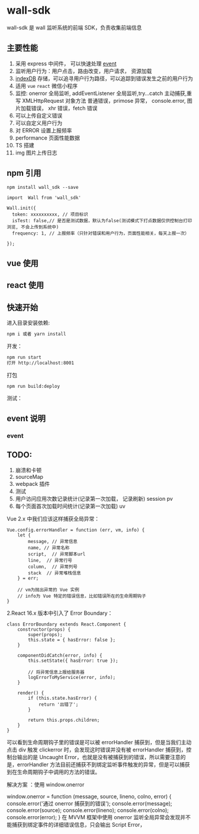 # wall-sdk

wall-sdk 是 wall 监听系统的前端 SDK，负责收集前端信息

## 主要性能

1.  采用 express 中间件， 可以快速处理 [event](#event)
2.  监听用户行为：用户点击，路由改变，用户请求， 资源加载
3.  [indexDB](https://github.com/xmoyking/localForage-cn) 存储，可以追寻用户行为路径，可以追踪到错误发生之前的用户行为
4.  适用 `vue` `react` 微信小程序
5.  监控: onerror 全局监听, addEventListener 全局监听,try...catch 主动捕获,重写 XMLHttpRequest 对象方法 普通错误，primose 异常， console.error, 图片加载错误， xhr 错误，fetch 错误
6.  可以上传自定义错误
7.  可以自定义用户行为
8.  对 ERROR 设置上报频率
9.  performance 页面性能数据
10. TS 搭建
11. img 图片上传日志

## npm 引用

```
npm install wall_sdk --save
```

```
import  Wall from 'wall_sdk'

Wall.init({
  token: xxxxxxxxxx, // 项目标识
  isTest: false,// 是否是测试数据，默认为false(测试模式下打点数据仅供控制台打印浏览, 不会上传到系统中)
  frequency: 1, // 上报频率（只针对错误和用户行为，页面性能相关，每天上报一次）

});

```

## vue 使用

## react 使用

## 快速开始

进入目录安装依赖:

```bash
npm i 或者 yarn install
```

开发：

```bash
npm run start
打开 http://localhost:8001
```

打包

```
npm run build:deploy
```

测试：

## event 说明

### <a id="event">event</a>

## TODO:

1. 崩溃和卡顿
2. sourceMap
3. webpack 插件
4. 测试
5. 用户访问应用次数记录统计(记录第一次加载， 记录刷新) session pv
6. 每个页面首次加载时间统计(记录第一次加载) uv

Vue 2.x 中我们应该这样捕获全局异常：

```
Vue.config.errorHandler = function (err, vm, info) {
    let {
        message, // 异常信息
        name, // 异常名称
        script,  // 异常脚本url
        line,  // 异常行号
        column,  // 异常列号
        stack  // 异常堆栈信息
    } = err;

    // vm为抛出异常的 Vue 实例
    // info为 Vue 特定的错误信息，比如错误所在的生命周期钩子
}
```

2.React 16.x 版本中引入了 Error Boundary：

```
class ErrorBoundary extends React.Component {
    constructor(props) {
        super(props);
        this.state = { hasError: false };
    }

    componentDidCatch(error, info) {
        this.setState({ hasError: true });

        // 将异常信息上报给服务器
        logErrorToMyService(error, info);
    }

    render() {
        if (this.state.hasError) {
            return '出错了';
        }

        return this.props.children;
    }
}
```

可以看到生命周期钩子里的错误是可以被 errorHandler 捕获到，但是当我们主动点击 div 触发 clickerror 时，会发现这时错误并没有被 errorHandler 捕获到，控制台输出的是 Uncaught Error，也就是没有被捕获到的错误，所以需要注意的是，errorHandler 方法目前还捕获不到绑定监听事件触发的异常，但是可以捕获到在生命周期钩子中调用的方法的错误。

解决方案 ：使用 window.onerror

window.onerror = function (message, source, lineno, colno, error) {
console.error('通过 onerror 捕获到的错误');
console.error(message);
console.error(source);
console.error(lineno);
console.error(colno);
console.error(error);
}
在 MVVM 框架中使用 onerror 监听全局异常会发现并不能捕获到绑定事件的详细错误信息，只会输出 Script Error，
